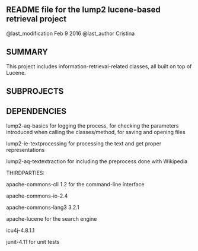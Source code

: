 README file for the lump2 lucene-based retrieval  project
-------------------------------------------------

@last_modification Feb 9 2016 
@last_author Cristina


SUMMARY
-------

This project includes information-retrieval-related classes, all built
on top of Lucene.  

SUBPROJECTS
-----------

DEPENDENCIES
------------

lump2-aq-basics for logging the process, for checking the parameters introduced when calling the 
	classes/method, for saving and opening files

lump2-ie-textprocessing for processing the text and get proper representations

lump2-aq-textextraction for including the preprocess done with Wikipedia


THIRDPARTIES:

apache-commons-cli 1.2 for the command-line interface

apache-commons-io-2.4

apache-commons-lang3 3.2.1 
	
apache-lucene for the search engine

icu4j-4.8.1.1 

junit-4.11 for unit tests
